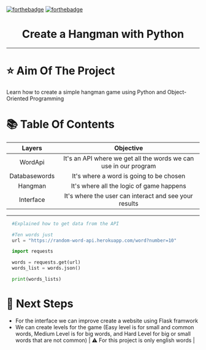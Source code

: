 [![forthebadge](https://forthebadge.com/images/badges/powered-by-coffee.svg)](https://forthebadge.com)
[![forthebadge](https://forthebadge.com/images/badges/made-with-python.svg)](https://forthebadge.com)

<h1 align="center">Create a Hangman with Python</h1>
<hr>

# :star: Aim Of The Project

Learn how to create a simple hangman game using Python and Object-Oriented Programming

# 📚 Table Of Contents

|      Layers     |                         Objective                          |
| :----------------: | :---------------------------------------------------: |
|    WordApi   |    It's an API where we get all the words we can use in our program   |
|    Databasewords   |    It's where a word is going to be chosen    |
|   Hangman  |  It's where all the logic of game happens  |
|   Interface  |  It's where the user can interact and see your results  |

<hr>

```python
  #Explained how to get data from the API

  #Ten words just
  url = "https://random-word-api.herokuapp.com/word?number=10"

  import requests

  words = requests.get(url)
  words_list = words.json()

  print(words_lists)
```

# 🚀 Next Steps 

- For the interface we can improve create a website using Flask framwork
- We can create levels for the game (Easy level is for small and common words, Medium Level is for big words, and Hard Level for big or small words that are not common) | ⚠️ For this project is only english words |
